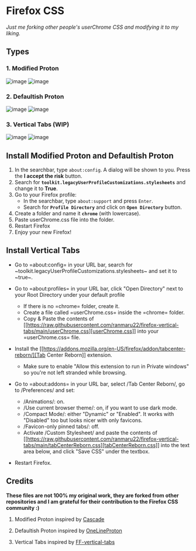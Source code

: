 # Firefox CSS
_Just me forking other people's userChrome CSS and modifying it to my liking._

## Types

### 1. Modified Proton
![image](https://user-images.githubusercontent.com/72144072/136144170-929ab3a9-631a-4c26-9e27-e197731a3a79.png)
![image](https://user-images.githubusercontent.com/72144072/136144182-64bad7e3-1e73-4276-9fed-0986dca2d7fc.png)

### 2. Defaultish Proton 
![image](https://user-images.githubusercontent.com/72144072/136144226-c0794cf3-5210-4d74-9746-69fae39b4230.png)
![image](https://user-images.githubusercontent.com/72144072/136144234-acc65654-cead-45b7-8cdb-46fbdb722d9a.png)

### 3. Vertical Tabs (WIP)
![image](https://user-images.githubusercontent.com/72144072/136144272-d5d30a27-e7c6-44c0-abec-f53f9277a85e.png)
![image](https://user-images.githubusercontent.com/72144072/136144289-c678fd9f-d72d-4cc1-9d41-8ce7de9342c7.png)


## Install Modified Proton and Defaultish Proton

1. In the searchbar, type `about:config`. A dialog will be shown to you. Press the **I accept the risk** button.
2. Search for **`toolkit.legacyUserProfileCustomizations.stylesheets`** and change it to **True**.
3. Go to your Firefox profile:
   - In the searchbar, type `about:support` and press `Enter`.
   - Search for **`Profile Directory`** and click on **`Open Directory`** button.
4. Create a folder and name it **`chrome`** (with lowercase).
5. Paste userChrome.css file into the folder.
6. Restart Firefox
7. Enjoy your new Firefox!

## Install Vertical Tabs

- Go to =about:config= in your URL bar, search for ~toolkit.legacyUserProfileCustomizations.stylesheets~ and set it to ~true~.
- Go to =about:profiles= in your URL bar, click "Open Directory" next to your Root Directory under your default profile
  + If there is no =chrome= folder, create it.
  + Create a file called =userChrome.css= inside the =chrome= folder.
  + Copy & Paste the contents of [[https://raw.githubusercontent.com/ranmaru22/firefox-vertical-tabs/main/userChrome.css][userChrome.css]] into your =userChrome.css= file.

- Install the [[https://addons.mozilla.org/en-US/firefox/addon/tabcenter-reborn/][Tab Center Reborn]] extension.
  + Make sure to enable "Allow this extension to run in Private windows" so you're not left stranded while browsing.
- Go to =about:addons= in your URL bar, select /Tab Center Reborn/, go to /Preferences/ and set:
  + /Animations/: on.
  + /Use current browser theme/: on, if you want to use dark mode.
  + /Compact Mode/: either "Dynamic" or "Enabled". It works with "Disabled" too but looks nicer with only favicons.
  + /Favicon-only pinned tabs/: off.
  + Activate /Custom Stylesheet/ and paste the contents of [[https://raw.githubusercontent.com/ranmaru22/firefox-vertical-tabs/main/tabCenterReborn.css][tabCenterReborn.css]] into the text area below, and click "Save CSS" under the textbox.
- Restart Firefox.

## Credits

<b>These files are not 100% my original work, they are forked from other repositories and I am grateful for their contribution to the Firefox CSS community :)</b>

1. Modified Proton inspired by [Cascade](https://github.com/andreasgrafen/cascade) 

2. Defaultish Proton inspired by [OneLineProton](https://github.com/lr-tech/OnelineProton)

3. Vertical Tabs inspired by [FF-vertical-tabs](https://git.sr.ht/~ranmaru/ff-vertical-tabs)
